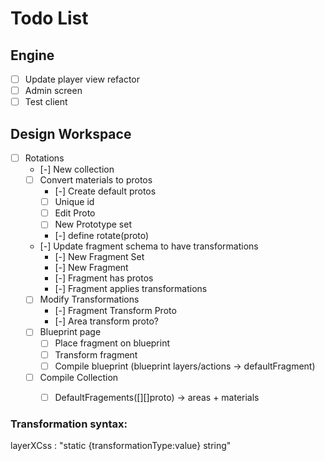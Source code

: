 # Todo List

## Engine
- [ ] Update player view refactor
- [ ] Admin screen
- [ ] Test client

## Design Workspace
- [ ] Rotations
  - [-] New collection
  - [ ] Convert materials to protos
    - [-] Create default protos
    - [ ] Unique id 
    - [ ] Edit Proto
    - [ ] New Prototype set
    - [-] define rotate(proto)
  - [-] Update fragment schema to have transformations 
    - [-] New Fragment Set
    - [-] New Fragment
    - [-] Fragment has protos
    - [-] Fragment applies transformations
  - [ ] Modify Transformations
    - [-] Fragment Transform Proto
    - [-] Area transform proto? 
  - [ ] Blueprint page 
    - [ ] Place fragment on blueprint
    - [ ] Transform fragment 
    - [ ] Compile blueprint (blueprint layers/actions -> defaultFragment)
  - [ ] Compile Collection 
    - [ ] DefaultFragements([][]proto) -> areas + materials


### Transformation syntax:
layerXCss : "static {transformationType:value} string"


 
